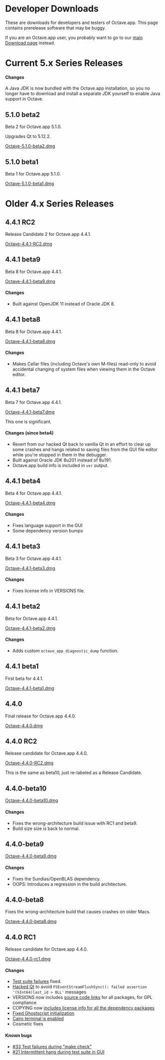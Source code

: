 Developer Downloads
====================

These are downloads for developers and testers of Octave.app. This page contains prerelease software that may be buggy.

If you are an Octave.app user, you probably want to go to our [main Download page](/Download.html) instead.

# Current 5.x Series Releases

####  Changes

A Java JDK is now bundled with the Octave.app installation, so you no longer have to download and install a separate JDK yourself to enable Java support in Octave.

## 5.1.0 beta2

Beta 2 for Octave.app 5.1.0.

Upgrades Qt to 5.12.2.

[Octave-5.1.0-beta2.dmg](https://github.com/octave-app/octave-app/releases/download/v5.1.0-beta2/Octave-5.1.0-beta2.dmg)

## 5.1.0 beta1

Beta 1 for Octave.app 5.1.0.

[Octave-5.1.0-beta1.dmg](https://github.com/octave-app/octave-app/releases/download/v5.1.0-beta1/Octave-5.1.0-beta1.dmg)

# Older 4.x Series Releases

##  4.4.1 RC2

Release Candidate 2 for Octave.app 4.4.1.

[Octave-4.4.1-RC2.dmg](https://github.com/octave-app/octave-app/releases/download/v4.4.1-RC2/Octave-4.4.1-RC2.dmg)

##  4.4.1 beta9

Beta 8 for Octave.app 4.4.1.

[Octave-4.4.1-beta9.dmg](https://github.com/octave-app/octave-app/releases/download/v4.4.1-beta9/Octave-4.4.1-beta9.dmg)

#### Changes

* Built against OpenJDK 11 instead of Oracle JDK 8.

##  4.4.1 beta8

Beta 8 for Octave.app 4.4.1.

[Octave-4.4.1-beta8.dmg](https://github.com/octave-app/octave-app/releases/download/v4.4.1-beta8/Octave-4.4.1-beta8.dmg)

#### Changes

* Makes Cellar files (including Octave's own M-files) read-only to avoid accidental changing of system files when viewing them in the Octave editor.

##  4.4.1 beta7

Beta 7 for Octave.app 4.4.1.

[Octave-4.4.1-beta7.dmg](https://github.com/octave-app/octave-app/releases/download/v4.4.1-beta7/Octave-4.4.1-beta7.dmg)

This one is significant.

#### Changes (since beta4)

* Revert from our hacked Qt back to vanilla Qt in an effort to clear up some crashes and hangs related to saving files from the GUI file editor while you're stopped in them in the debugger.
* Built against Oracle JDK 8u201 instead of 8u191.
* Octave.app build info is included in `ver` output.

##  4.4.1 beta4

Beta 4 for Octave.app 4.4.1.

[Octave-4.4.1-beta4.dmg](https://github.com/octave-app/octave-app/releases/download/v4.4.1-beta4/Octave-4.4.1-beta4.dmg)

#### Changes

* Fixes language support in the GUI
* Some dependency version bumps

##  4.4.1 beta3

Beta 3 for Octave.app 4.4.1.

[Octave-4.4.1-beta3.dmg](https://github.com/octave-app/octave-app/releases/download/v4.4.1-beta3/Octave-4.4.1-beta3.dmg)

#### Changes

* Fixes license info in VERSIONS file.

##  4.4.1 beta2

Beta for Octave.app 4.4.1.

[Octave-4.4.1-beta2.dmg](https://github.com/octave-app/octave-app/releases/download/v4.4.1-beta2/Octave-4.4.1-beta2.dmg)

#### Changes

* Adds custom `octave_app_diagnostic_dump` function.

##  4.4.1 beta1

First beta for 4.4.1.

[Octave-4.4.1-beta1.dmg](https://github.com/octave-app/octave-app/releases/download/v4.4.1-beta1/Octave-4.4.1-beta1.dmg)

##  4.4.0

Final release for Octave.app 4.4.0.

[Octave-4.4.0.dmg](https://github.com/octave-app/octave-app/releases/download/v4.4.0/Octave-4.4.0.dmg)

##  4.4.0 RC2

Release candidate for Octave.app 4.4.0.

[Octave-4.4.0-RC2.dmg](https://github.com/octave-app/octave-app/releases/download/v4.4.0-rc2/Octave-4.4.0-RC2.dmg)

This is the same as beta10, just re-labeled as a Release Candidate.

##  4.4.0-beta10

[Octave-4.4.0-beta10.dmg](https://github.com/octave-app/octave-app/releases/download/v4.4.0-beta10/Octave-4.4.0-beta10.dmg)

#### Changes

* Fixes the wrong-architecture build issue with RC1 and beta9.
* Build size size is back to normal.

##  4.4.0-beta9

[Octave-4.4.0-beta9.dmg](https://github.com/octave-app/octave-app/releases/download/v4.4.0-beta9/Octave-4.4.0-beta9.dmg)

#### Changes

* Fixes the Sundias/OpenBLAS dependency.
* OOPS: Introduces a regression in the build architecture.

##  4.4.0-beta8

Fixes the wrong-architecture build that causes crashes on older Macs.

[Octave-4.4.0-beta8.dmg](https://github.com/octave-app/octave-app/releases/download/v4.4.0-beta8/Octave-4.4.0-beta8.dmg)

##  4.4.0 RC1

Release candidate for Octave.app 4.4.0.

[Octave-4.4.0-rc1.dmg](https://github.com/octave-app/octave-app/releases/download/v4.4.0-rc1/Octave-4.4.0-rc1.dmg)

####  Changes

* [Test suite failures](https://github.com/octave-app/octave-app-bundler/issues/17) fixed.
* [Hacked Qt](https://github.com/octave-app/octave-app-bundler/issues/13) to avoid `FSEventStreamFlushSync(): failed assertion '(SInt64)last_id > 0LL'` messages
* VERSIONS now includes [source code links](https://github.com/octave-app/homebrew-octave-app/commit/1af9601aad55950276d1ebf78e9d10a46a72eb02) for all packages, for GPL compliance
* COPYING now [includes license info for all the dependency packages](https://github.com/octave-app/octave-app-bundler/issues/27)
* [Fixed Ghostscript initialization](https://github.com/octave-app/octave-app-bundler/issues/20)
* [Cairo terminal is enabled](https://github.com/octave-app/octave-app-bundler/issues/25)
* Cosmetic fixes

####  Known bugs

* [#33 Test failures during "make check"](https://github.com/octave-app/octave-app-bundler/issues/33)
* [#21 Intermittent hang during test suite in GUI](https://github.com/octave-app/octave-app-bundler/issues/21)
